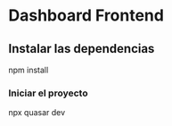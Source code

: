 # Dashboard Frontend

## Instalar las dependencias

npm install

### Iniciar el proyecto

npx quasar dev
